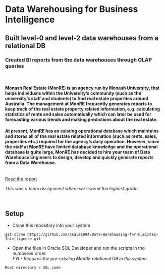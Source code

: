 # Data Warehousing for Business Intelligence
## Built level-0 and level-2 data warehouses from a relational DB
### Created BI reports from the data warehouses through OLAP queries
<br>

#### Monash Real Estate (MonRE) is an agency run by Monash University, that helps individuals within the University’s community (such as the university’s staff and students) to find real estate properties around Australia. The management at MonRE frequently generates reports to keep track of the real estate property related information, e.g. calculating statistics of rents and sales automatically which can later be used for forecasting various trends and making predictions about the real estate.
#### At present, MonRE has an existing operational database which maintains and stores all of the real estate related information (such as rents, sales, properties etc.) required for the agency’s daily operation. However, since the staff at MonRE have limited database knowledge and the operational database is quite large, MonRE has decided to hire your team of Data Warehouse Engineers to design, develop and quickly generate reports from a Data Warehouse.<br><br>

[Read the report](https://github.com/akale1994/Data-Warehousing-for-Business-Intelligence/blob/master/report/FIT5195_MajorAssignment.pdf)

<i>This was a team assignment where we scored the highest grade.</i>

<br>

## Setup

* Clone this repository into your system
```
git clone https://github.com/akale1994/Data-Warehousing-for-Business-Intelligence.git
```
* Open the files in Oracle SQL Developer and run the scripts in the numbered order<br>
<i>FYI - Requires the pre-existing MonRE relational DB in the system.</i>
```
Root directory > SQL_code
```
